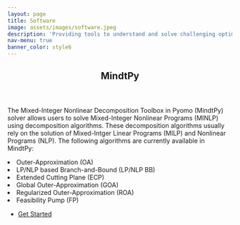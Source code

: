 ```yaml
---
layout: page
title: Software
image: assets/images/software.jpeg
description: 'Providing tools to understand and solve challenging optimization problems'
nav-menu: true
banner_color: style6
---
```

<!-- One -->
<section id="one">
	<div class="inner">
		<header class="major">
			<h2>MindtPy</h2>
		</header>
		<p>The Mixed-Integer Nonlinear Decomposition Toolbox in Pyomo (MindtPy) solver allows users to solve Mixed-Integer Nonlinear Programs (MINLP) using decomposition algorithms. These decomposition algorithms usually rely on the solution of Mixed-Intger Linear Programs (MILP) and Nonlinear Programs (NLP).
		The following algorithms are currently available in MindtPy:</p>
		<li>Outer-Approximation (OA)</li>
		<li>LP/NLP based Branch-and-Bound (LP/NLP BB)</li>
		<li>Extended Cutting Plane (ECP)</li>
		<li>Global Outer-Approximation (GOA)</li>
		<li>Regularized Outer-Approximation (ROA)</li>
		<li>Feasibility Pump (FP)</li>
		<p><ul class="actions">
			<li><a href="https://pyomo.readthedocs.io/en/stable/contributed_packages/mindtpy.html" class="button next">Get Started</a></li>
		</ul></p>
	</div>
</section>